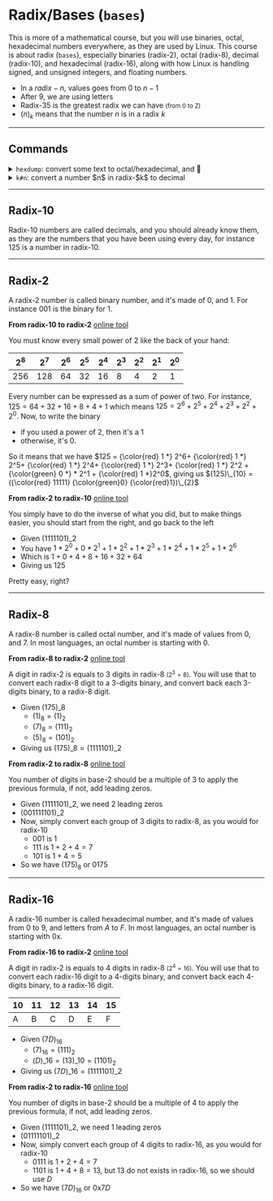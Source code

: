 # Radix/Bases (`bases`)

This is more of a mathematical course, but you will use binaries, octal, hexadecimal numbers everywhere, as they are used by Linux. This course is about radix (`bases`), especially binaries (radix-2), octal (radix-8), decimal (radix-10), and hexadecimal (radix-16), along with how Linux is handling signed, and unsigned integers, and floating numbers.

* In a $radix-n$, values goes from $0$ to $n-1$
* After 9, we are using letters
* Radix-35 is the greatest radix we can have <small>(from 0 to Z)</small>
* $(n)_{k}$ means that the number $n$ is in a radix $k$

<hr class="sl">

## Commands

<div class="row row-cols-md-2 mt-4"><div>

<details class="details-e">
<summary><code>hexdump</code>: convert some text to octal/hexadecimal, and 🔁</summary>

* `-b`: to octal
* `-C`: to hexadecimal
* `-e`: customize

```bash
$ hexdump 001
```

<!--
<code>hexdump -ve '"%08_ax"  8/1 "%02x" "  " 8/1 "%02x" "\n"'</code>
-->
</details>
</div><div>

<details class="details-e">
<summary><code>k#n</code>: convert a number $n$ in radix-$k$ to decimal</summary>

```bash
$ echo $[2#101] # 5
```

</details>
</div></div>

<hr class="sr">

## Radix-10

Radix-10 numbers are called decimals, and you should already know them, as they are the numbers that you have been using every day, for instance $125$ is a number in radix-10.

<hr class="sl">

## Radix-2

A radix-2 number is called binary number, and it's made of $0$, and $1$. For instance $001$ is the binary for $1$.

<div class="row row-cols-md-2"><div>

**From radix-10 to radix-2** [online tool](https://www.binaryhexconverter.com/decimal-to-binary-converter)

You must know every small power of 2 like the back of your hand:

| $2^8$ | $2^7$ | $2^6$ | $2^5$ | $2^4$ | $2^3$ | $2^2$ | $2^1$ | $2^0$ |
|-------|-------|-------|-------|-------|-------|-------|-------|-------|
| 256   | 128   | 64    | 32    | 16    | 8     | 4     | 2     | 1     |

Every number can be expressed as a sum of power of two. For instance, $125 = 64+32+16+8+4+1$ which means $125 = 2^6+2^5+2^4+2^3+2^2+2^0$. Now, to write the binary

* if you used a power of 2, then it's a $1$
* otherwise, it's $0$.

So it means that we have $125 = {\color{red} 1 *} 2^6+ {\color{red} 1 *} 2^5+ {\color{red} 1 *} 2^4+ {\color{red} 1 *} 2^3+ {\color{red} 1 *} 2^2 + {\color{green} 0 *} * 2^1 + {\color{red} 1 *}2^0$, giving us $(125)\_{10} = ({\color{red} 11111} {\color{green}0} {\color{red}1})\_{2}$

</div><div class="border-start border-dark">

**From radix-2 to radix-10** [online tool](https://www.binaryhexconverter.com/binary-to-decimal-converter)

You simply have to do the inverse of what you did, but to make things easier, you should start from the right, and go back to the left

* Given $(1111101)\_{2}$
* You have $1 * 2^0 + 0 * 2^1 + 1 * 2^2+ 1 * 2^3+ 1 * 2^4+ 1 * 2^5+ 1 * 2^6$
* Which is $1 + 0 + 4 + 8 + 16 + 32 + 64$
* Giving us $125$

Pretty easy, right?
</div></div>

<hr class="sr">

## Radix-8

A radix-8 number is called octal number, and it's made of values from $0$, and $7$. In most languages, an octal number is starting with $0$.

<div class="row row-cols-md-2"><div>

**From radix-8 to radix-2** [online tool](https://www.binaryhexconverter.com/octal-to-binary-converter)

A digit in radix-2 is equals to 3 digits in radix-8 <small>($2^3=8$)</small>. You will use that to convert each radix-8 digit to a 3-digits binary, and convert back each 3-digits binary, to a radix-8 digit.

* Given $(175)\_{8}$
  * $(1)_8 = (1)_2$
  * $(7)_8 = (111)_2$
  * $(5)_8 = (101)_2$
* Giving us $(175)\_{8}=(1111101)\_{2}$

</div><div class="border-start border-dark">

**From radix-2 to radix-8** [online tool](https://www.binaryhexconverter.com/binary-to-octal-converter)

You number of digits in base-2 should be a multiple of 3 to apply the previous formula, if not, add leading zeros.

* Given $(1111101)\_{2}$, we need 2 leading zeros
* $(001111101)\_{2}$
* Now, simply convert each group of 3 digits to radix-8, as you would for radix-10
  * $001$ is $1$
  * $111$ is $1+2+4=7$
  * $101$ is $1+4=5$
* So we have $(175)_{8}$ or $0175$

</div></div>

<hr class="sl">

## Radix-16

A radix-16 number is called hexadecimal number, and it's made of values from $0$ to $9$, and letters from $A$ to $F$. In most languages, an octal number is starting with $\text{0x}$.

<div class="row row-cols-md-2"><div>

**From radix-16 to radix-2** [online tool](https://www.binaryhexconverter.com/hex-to-binary-converter)

A digit in radix-2 is equals to 4 digits in radix-8 <small>($2^4=16$)</small>. You will use that to convert each radix-16 digit to a 4-digits binary, and convert back each 4-digits binary, to a radix-16 digit.


| 10  | 11  | 12  | 13  | 14  | 15  |
|-----|-----|-----|-----|-----|-----|
| A   | B   | C   | D   | E   | F   |

* Given $(7D)_{16}$
  * $(7)_{16} = (111)_2$
  * $(D)\_{16} = (13)\_{10} = (1101)_2$
* Giving us $(7D)\_{16}=(1111101)\_{2}$

</div><div class="border-start border-dark">

**From radix-2 to radix-16** [online tool](https://www.binaryhexconverter.com/binary-to-hex-converter)

You number of digits in base-2 should be a multiple of 4 to apply the previous formula, if not, add leading zeros.

* Given $(1111101)\_{2}$, we need 1 leading zeros
* $(01111101)\_{2}$
* Now, simply convert each group of 4 digits to radix-16, as you would for radix-10
  * $0111$ is $1+2+4=7$
  * $1101$ is $1+4+8=13$, but $13$ do not exists in radix-16, so we should use $D$
* So we have $(7D)_{16}$ or $\text{0x}7D$

</div></div>